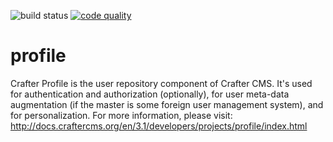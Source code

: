 ![build status](https://travis-ci.org/craftercms/profile.svg?branch=develop)
[![code quality](https://api.codacy.com/project/badge/Grade/c7768767a9d7416caa1271b26754fb6b)](https://www.codacy.com/app/CrafterCMS/profile?utm_source=github.com&amp;utm_medium=referral&amp;utm_content=craftercms/profile&amp;utm_campaign=Badge_Grade)

profile
=======

Crafter Profile is the user repository component of Crafter CMS. It's used for authentication and authorization (optionally), for user meta-data augmentation (if the master is some foreign user management system), and for personalization. For more information, please visit: http://docs.craftercms.org/en/3.1/developers/projects/profile/index.html

